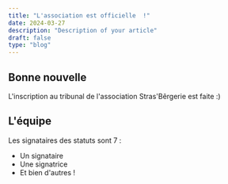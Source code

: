 ```yaml
---
title: "L'association est officielle  !"
date: 2024-03-27
description: "Description of your article"
draft: false
type: "blog"
---
```


## Bonne nouvelle
L'inscription au tribunal de l'association Stras'Bêrgerie est faite :)

## L'équipe
Les signataires des statuts sont 7 :

* Un signataire
* Une signatrice
* Et bien d'autres !